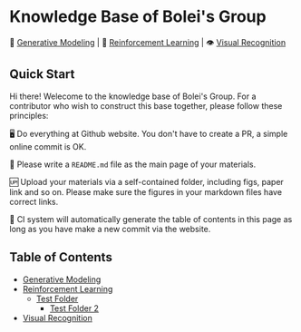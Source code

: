 # Knowledge Base of Bolei's Group

:camera_flash: [Generative Modeling](https://github.com/pengzhenghao/test-mmlab-reading-groups/tree/master/Generative%20Modeling) | :robot: [Reinforcement Learning](https://github.com/pengzhenghao/test-mmlab-reading-groups/tree/master/Reinforcement%20Learning) | :eye: [Visual Recognition](https://github.com/pengzhenghao/test-mmlab-reading-groups/tree/master/Visual%20Recognition)


## Quick Start

Hi there! Welecome to the knowledge base of Bolei's Group. For a contributor who wish to construct this base together, please follow these principles:

:desktop_computer:  Do everything at Github website. You don't have to create a PR, a simple online commit is OK.

:notebook_with_decorative_cover: Please write a `README.md` file as the main page of your materials.

:up: Upload your materials via a self-contained folder, including figs, paper link and so on. Please make sure the figures in your markdown files have correct links.

:pencil: CI system will automatically generate the table of contents in this page as long as you have make a new commit via the website.



## Table of Contents

<!--DIVIDER_DO_NOT_EDIT_ANYTHING_BELOW_THIS_LINE-->
* [Generative Modeling](https://github.com/pengzhenghao/test-mmlab-reading-groups/tree/master/Generative%20Modeling)
* [Reinforcement Learning](https://github.com/pengzhenghao/test-mmlab-reading-groups/tree/master/Reinforcement%20Learning)
    * [Test Folder](https://github.com/pengzhenghao/test-mmlab-reading-groups/tree/master/Reinforcement%20Learning/Test%20Folder)
        * [Test Folder 2](https://github.com/pengzhenghao/test-mmlab-reading-groups/tree/master/Reinforcement%20Learning/Test%20Folder/Test%20Folder%202)
* [Visual Recognition](https://github.com/pengzhenghao/test-mmlab-reading-groups/tree/master/Visual%20Recognition)
